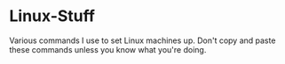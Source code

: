 # Linux-Stuff
Various commands I use to set Linux machines up. Don't copy and paste these commands unless you know what you're doing.
